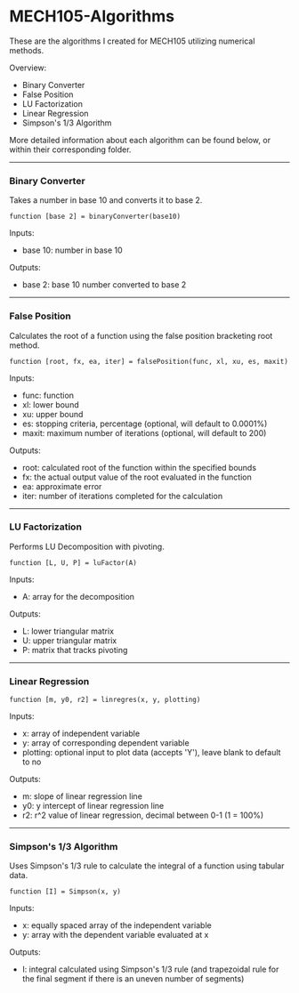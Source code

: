 # MECH105-Algorithms
These are the algorithms I created for MECH105 utilizing numerical methods.

Overview:
- Binary Converter
- False Position
- LU Factorization
- Linear Regression
- Simpson's 1/3 Algorithm


More detailed information about each algorithm can be found below, or within their corresponding folder.

---

### Binary Converter
Takes a number in base 10 and converts it to base 2.

`function [base 2] = binaryConverter(base10)`

Inputs:
- base 10: number in base 10

Outputs:
- base 2: base 10 number converted to base 2

---

### False Position
Calculates the root of a function using the false position bracketing root method.

`function [root, fx, ea, iter] = falsePosition(func, xl, xu, es, maxit)`

Inputs:
- func: function
- xl: lower bound
- xu: upper bound
- es: stopping criteria, percentage (optional, will default to 0.0001%)
- maxit: maximum number of iterations (optional, will default to 200)

Outputs:
- root: calculated root of the function within the specified bounds
- fx: the actual output value of the root evaluated in the function
- ea: approximate error
- iter: number of iterations completed for the calculation

---

### LU Factorization
Performs LU Decomposition with pivoting.

`function [L, U, P] = luFactor(A)`

Inputs:
- A: array for the decomposition

Outputs:
- L: lower triangular matrix
- U: upper triangular matrix
- P: matrix that tracks pivoting

---

### Linear Regression

`function [m, y0, r2] = linregres(x, y, plotting)`

Inputs: 
- x: array of independent variable
- y: array of corresponding dependent variable
- plotting: optional input to plot data (accepts 'Y'), leave blank to default to no 

Outputs:
- m: slope of linear regression line
- y0: y intercept of linear regression line
- r2: r^2 value of linear regression, decimal between 0-1 (1 = 100%)

---

### Simpson's 1/3 Algorithm
Uses Simpson's 1/3 rule to calculate the integral of a function using tabular data.

`function [I] = Simpson(x, y)`

Inputs:
- x: equally spaced array of the independent variable
- y: array with the dependent variable evaluated at x

Outputs:
- I: integral calculated using Simpson's 1/3 rule (and trapezoidal rule for the final segment if there is an uneven number of segments)
